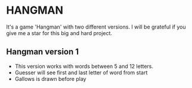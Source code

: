 # HANGMAN
It's a game 'Hangman' with two different versions. I will be grateful if you give me a star for this big and hard project.

## Hangman version 1
- This version works with words between 5 and 12 letters.
- Guesser will see first and last letter of word from start
- Gallows is drawn before play
